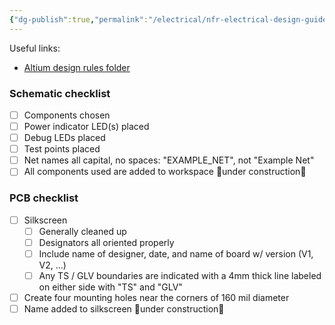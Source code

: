 ```yaml
---
{"dg-publish":true,"permalink":"/electrical/nfr-electrical-design-guide/"}
---
```



Useful links:
- [Altium design rules folder](https://drive.google.com/drive/folders/1BwvYNkELOf7sJ1a7A252MouveoW5z5zN?usp=drive_link)

### Schematic checklist
- [ ] Components chosen
- [ ] Power indicator LED(s) placed
- [ ] Debug LEDs placed
- [ ] Test points placed
- [ ] Net names all capital, no spaces: "EXAMPLE_NET", not "Example Net"
- [ ] All components used are added to workspace
🚧under construction🚧

### PCB checklist
- [ ] Silkscreen
	- [ ] Generally cleaned up
	- [ ] Designators all oriented properly
	- [ ] Include name of designer, date, and name of board w/ version (V1, V2, ...)
	- [ ] Any TS / GLV boundaries are indicated with a 4mm thick line labeled on either side with "TS" and "GLV"
- [ ] Create four mounting holes near the corners of 160 mil diameter
- [ ] Name added to silkscreen
🚧under construction🚧